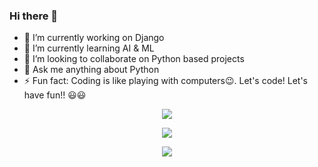 ### Hi there 👋

- 🔭 I’m currently working on Django
- 🌱 I’m currently learning AI & ML
- 👯 I’m looking to collaborate on Python based projects
- 💬 Ask me anything about Python
- ⚡ Fun fact: Coding is like playing with computers😉. Let's code! Let's have fun!! 😃😃
<p align="center">
 <a href="https://github.com/jainj2305/github-readme-stats">
   <img src="https://github-readme-stats.vercel.app/api/top-langs/?username=jainj2305&layout=compact&theme=material-palenight" />
 </a>
</p>
<p align="center">
 <a href="https://linkedin.com/in/jainj2305" target="_blank">
  <img src="https://img.icons8.com/fluent/48/000000/linkedin.png" />
 </a>
</p>
<p align="center">
 <img src="https://visitor-badge.laobi.icu/badge?page_id=jainj2305" id="counter">
</p>
<!--
**jainj2305/jainj2305** is a ✨ _special_ ✨ repository because its `README.md` (this file) appears on your GitHub profile.

Here are some ideas to get you started:

- 🔭 I’m currently working on ...
- 🌱 I’m currently learning ...
- 👯 I’m looking to collaborate on ...
- 🤔 I’m looking for help with ...
- 💬 Ask me about ...
- 📫 How to reach me: ...
- 😄 Pronouns: ...
- ⚡ Fun fact: ...
-->
